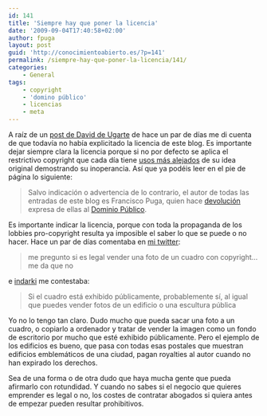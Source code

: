 ```yaml
---
id: 141
title: 'Siempre hay que poner la licencia'
date: '2009-09-04T17:40:58+02:00'
author: fpuga
layout: post
guid: 'http://conocimientoabierto.es/?p=141'
permalink: /siempre-hay-que-poner-la-licencia/141/
categories:
    - General
tags:
    - copyright
    - 'domino público'
    - licencias
    - meta
---
```


A raíz de un [post de David de Ugarte](http://www.lasindias.com/creative-commons-0-%C2%BFun-cero-a-la-izquierda/) de hace un par de días me di cuenta de que todavía no había explicitado la licencia de este blog. Es importante dejar siempre clara la licencia porque si no por defecto se aplica el restrictivo copyright que cada día tiene [usos más alejados](http://www.techdirt.com/articles/20090328/1445494290.shtml) de su idea original demostrando su inoperancia. Así que ya podéis leer en el pie de página lo siguiente:

> Salvo indicación o advertencia de lo contrario, el autor de todas las entradas de este blog es Francisco Puga, quien hace [devolución](http://lasindias.net/indianopedia/Devoluci%C3%B3n) expresa de ellas al [Dominio Público](http://lasindias.net/wiki/index.php?title=Dominio_p%C3%BAblico).

Es importante indicar la licencia, porque con toda la propaganda de los lobbies pro-copyright resulta ya imposible el saber lo que se puede o no hacer. Hace un par de días comentaba en [mi twitter](http://twitter.com/fpuga/status/3708792979):

> me pregunto si es legal vender una foto de un cuadro con copyright… me da que no

e [indarki](http://indarki.blogia.com/) me contestaba:

> Si el cuadro está exhibido públicamente, probablemente sí, al igual que puedes vender fotos de un edificio o una escultura pública

Yo no lo tengo tan claro. Dudo mucho que pueda sacar una foto a un cuadro, o copiarlo a ordenador y tratar de vender la imagen como un fondo de escritorio por mucho que esté exhibido públicamente. Pero el ejemplo de los edificios es bueno, que pasa con todas esas postales que muestran edificios emblemáticos de una ciudad, pagan royalties al autor cuando no han expirado los derechos.

Sea de una forma o de otra dudo que haya mucha gente que pueda afirmarlo con rotundidad. Y cuando no sabes si el negocio que quieres emprender es legal o no, los costes de contratar abogados si quiera antes de empezar pueden resultar prohibitivos.